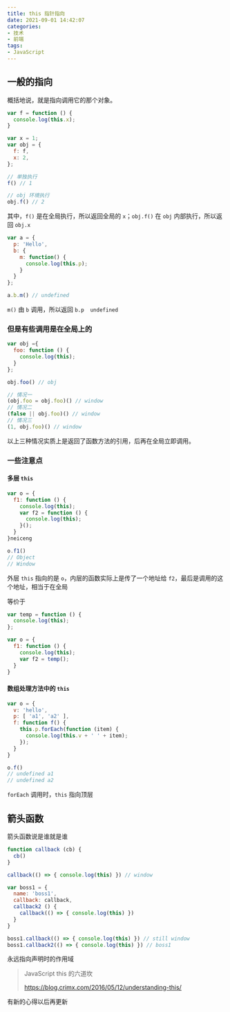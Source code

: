 ```yaml
---
title: this 指针指向
date: 2021-09-01 14:42:07
categories:
- 技术
- 前端
tags:
- JavaScript
---
```

## 一般的指向

概括地说，就是指向调用它的那个对象。



```javascript
var f = function () {
  console.log(this.x);
}

var x = 1;
var obj = {
  f: f,
  x: 2,
};

// 单独执行
f() // 1

// obj 环境执行
obj.f() // 2
```

其中，`f()` 是在全局执行，所以返回全局的 `x`；`obj.f()` 在 `obj` 内部执行，所以返回 `obj.x`



``` javascript
var a = {
  p: 'Hello',
  b: {
    m: function() {
      console.log(this.p);
    }
  }
};

a.b.m() // undefined
```

`m()` 由 `b` 调用，所以返回 `b.p  undefined`

<!--more-->

### 但是有些调用是在全局上的

```javascript
var obj ={
  foo: function () {
    console.log(this);
  }
};

obj.foo() // obj

// 情况一
(obj.foo = obj.foo)() // window
// 情况二
(false || obj.foo)() // window
// 情况三
(1, obj.foo)() // window
```

以上三种情况实质上是返回了函数方法的引用，后再在全局立即调用。



### 一些注意点

#### 多层 `this`

```javascript
var o = {
  f1: function () {
    console.log(this);
    var f2 = function () {
      console.log(this);
    }();
  }
}neiceng

o.f1()
// Object
// Window
```

外层 `this` 指向的是 `o`，内层的函数实际上是传了一个地址给 `f2`，最后是调用的这个地址，相当于在全局

等价于

```javascript
var temp = function () {
  console.log(this);
};

var o = {
  f1: function () {
    console.log(this);
    var f2 = temp();
  }
}
```



#### 数组处理方法中的 `this`

```javascript
var o = {
  v: 'hello',
  p: [ 'a1', 'a2' ],
  f: function f() {
    this.p.forEach(function (item) {
      console.log(this.v + ' ' + item);
    });
  }
}

o.f()
// undefined a1
// undefined a2
```

`forEach` 调用时，`this` 指向顶层





## 箭头函数

箭头函数说是谁就是谁

```javascript
function callback (cb) {
  cb()
}

callback(() => { console.log(this) }) // window

var boss1 = {
  name: 'boss1',
  callback: callback,
  callback2 () {
    callback(() => { console.log(this) })
  }
}

boss1.callback(() => { console.log(this) }) // still window
boss1.callback2(() => { console.log(this) }) // boss1
```

永远指向声明时的作用域



> JavaScript this 的六道坎
>
> https://blog.crimx.com/2016/05/12/understanding-this/



有新的心得以后再更新
